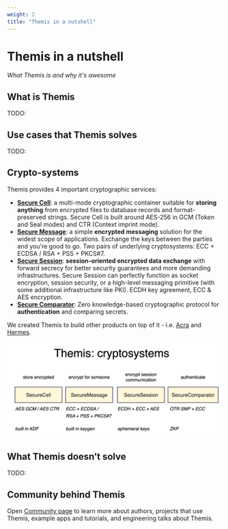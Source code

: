 ```yaml
---
weight: 2
title: "Themis in a nutshell"
---
```



<!-- bookCollapseSection: true -->

# Themis in a nutshell

_What Themis is and why it's awesome_


## What is Themis

TODO:


## Use cases that Themis solves

TODO:



## Crypto-systems

Themis provides 4 important cryptographic services:

* **[Secure Cell](/docs/themis/crypto-theory/crypto-systems/secure-cell/)**: a multi-mode cryptographic container suitable for **storing anything** from encrypted files to database records and format-preserved strings. Secure Cell is built around AES-256 in GCM (Token and Seal modes) and CTR (Context imprint mode).
* **[Secure Message](/docs/themis/crypto-theory/crypto-systems/secure-message/)**: a simple **encrypted messaging** solution for the widest scope of applications. Exchange the keys between the parties and you're good to go. Two pairs of underlying cryptosystems: ECC + ECDSA / RSA + PSS + PKCS#7.
* **[Secure Session](/docs/themis/crypto-theory/crypto-systems/secure-session/)**: **session-oriented encrypted data exchange** with forward secrecy for better security guarantees and more demanding infrastructures. Secure Session can perfectly function as socket encryption, session security, or a high-level messaging primitive (with some additional infrastructure like PKI). ECDH key agreement, ECC & AES encryption.
* **[Secure Comparator](/docs/themis/crypto-theory/crypto-systems/secure-comparator/)**: Zero knowledge-based cryptographic protocol for **authentication** and comparing secrets.

We created Themis to build other products on top of it - i.e. [Acra](https://www.cossacklabs.com/acra/) and [Hermes](https://www.cossacklabs.com/hermes/).


![](/files/wiki/themis_cryptosystems.png)



## What Themis doesn’t solve

TODO:


## Community behind Themis

Open [Community page](/docs/themis/community/) to learn more about authors, projects that use Themis, example apps and tutorials, and engineering talks about Themis.
